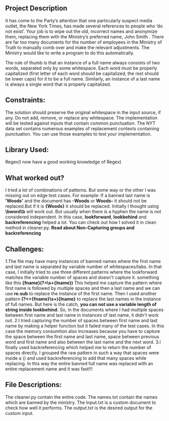 
## Project Description
 
It has come to the Party’s attention that one particularly suspect media outlet, the New York Times, has made several references to people who ‘do not exist’. Your job is to wipe out the old, incorrect names and anonymize them, replacing them with the Ministry’s preferred name, John Smith . There are far too many documents for the number of employees in the Ministry of Truth to manually comb over and make the relevant adjustments. The Ministry would like to write a program to do this automatically.
 
The rule of thumb is that an instance of a full name always consists of two words, separated only by some whitespace. Each word must be properly capitalized (first letter of each word should be capitalized, the rest should be lower caps) for it to be a full name. Similarly, an instance of a last name is always a single word that is properly capitalized.


## Constraints:
The solution should preserve the original whitespace in the input source, if any. Do not add, remove, or replace any whitespace.
The implementation will be tested against inputs that contain common punctuation. The NYT data set contains numerous examples of replacement contexts containing punctuation. You can use those examples to test your implementation.


## Library Used:
Regex(I now have a good working knowledge of Regex)

## What worked out?
I tried a lot of combinations of patterns. But some way or the other I was missing out on edge test cases. For example: If a banned last name is **'Woods'** and the document has **-Woods** or **Woods-** it should not be replaced.But if it is **{Woods}** it should be replaced. Initially I thought using **\bword\b** will work out. But usually when there is a hyphen the name is not considered independent. In this case, **lookforward**, **lookbehind** and **backreferencing** helped a lot.
You can check out how I solved it in clean method in cleaner.py. **Read about Non-Capturing groups and backreferencing**

## Challenges:
1.The file may have many instances of banned names where the first name and last name is separated by variable number of whitespaces/tabs. In that case, I initially tried to use three different patterns where the lookforward matches the variable number of spaces and doesn't capture it. something like this **{fname}(?=\s+{lname})** This helped me capture the pattern where first name is followed by multiple spaces and then a last name and we can use **re.sub** to replace the instance of the first name. Then I used another pattern **(?<={fname}\s+){lname}** to replace the last names in the instance of full names. But here is the catch, **you can not use a variable length of string inside lookbehind.** So, in the documents where I had multiple spaces between first name and last name in instances of last name, it didn't work out.
2.I tried capturing the number of spaces between first name and last name by making a helper function but it failed many of the test cases. In this case the memory consumtion also increases because you have to capture the space between the first name and last name, space between previous word and first name and also between the last name and the next word.
3.I finally used backreferencing which helped me to return the number of spaces directly. I grouped the raw pattern in such a way that spaces were inside a () and used backreferencing to add that many spaces while replacing. In this way the entire banned full name was replaced with an entire replacement name and it was fast!!!

## File Descriptions:
The cleaner.py contain the entire code.
The names.txt contain the names which are banned by the ministry.
The Input.txt is a custom document to check how well it performs.
The output.txt is the desired output for the custom input.
